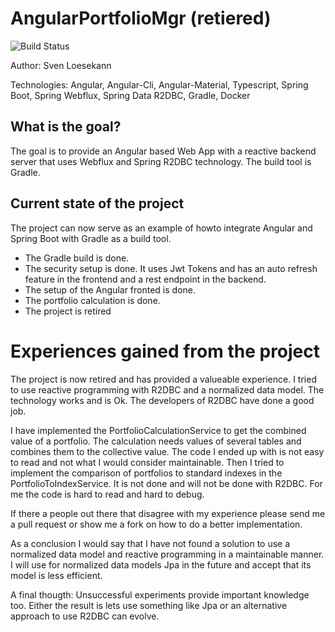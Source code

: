 # AngularPortfolioMgr (retiered)


![Build Status](https://travis-ci.org/Angular2Guy/AngularPortfolioMgr.svg?branch=master)

Author: Sven Loesekann

Technologies: Angular, Angular-Cli, Angular-Material, Typescript, Spring Boot, Spring Webflux, Spring Data R2DBC, Gradle, Docker

## What is the goal?
The goal is to provide an Angular based Web App with a reactive backend server that uses Webflux and Spring R2DBC technology. The build tool is Gradle.

## Current state of the project
The project can now serve as an example of howto integrate Angular and Spring Boot with Gradle as a build tool.
* The Gradle build is done. 
* The security setup is done. It uses Jwt Tokens and has an auto refresh feature in the frontend and a rest endpoint in the backend. 
* The setup of the Angular fronted is done. 
* The portfolio calculation is done.
* The project is retired

# Experiences gained from the project
The project is now retired and has provided a valueable experience. I tried to use reactive programming with R2DBC and a normalized data model. The technology works and is Ok. The developers of R2DBC have done a good job.

I have implemented the PortfolioCalculationService to get the combined value of a portfolio. The calculation needs values of several tables and combines them to the collective value. The code I ended up with is not easy to read and not what I would consider maintainable. Then I tried to implement the comparison of portfolios to standard indexes in the PortfolioToIndexService. It is not done and will not be done with R2DBC. For me the code is hard to read and hard to debug. 

If there a people out there that disagree with my experience please send me a pull request or show me a fork on how to do a better implementation. 

As a conclusion I would say that I have not found a solution to use a normalized data model and reactive programming in a maintainable manner. I will use for normalized data models Jpa in the future and accept that its model is less efficient. 

A final thougth: Unsuccessful experiments provide important knowledge too. Either the result is lets use something like Jpa or an alternative approach to use R2DBC can evolve.